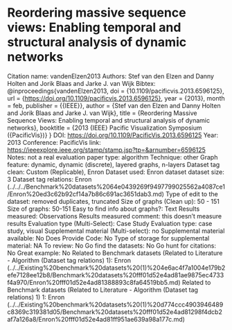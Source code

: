 # Reordering massive sequence views: Enabling temporal and structural analysis of dynamic networks

Citation name: vandenElzen2013
Authors: Stef van den Elzen and Danny Holten and Jorik Blaas and Jarke J. van Wijk
Bibtex: @inproceedings{vandenElzen2013,
doi = {10.1109/pacificvis.2013.6596125},
url = {https://doi.org/10.1109/pacificvis.2013.6596125},
year = {2013},
month = feb,
publisher = {{IEEE}},
author = {Stef van den Elzen and Danny Holten and Jorik Blaas and Jarke J. van Wijk},
title = {Reordering Massive Sequence Views: Enabling temporal and structural analysis of dynamic networks},
booktitle = {2013 {IEEE} Pacific Visualization Symposium ({PacificVis})}
}
DOI: https://doi.org/10.1109/PacificVis.2013.6596125
Year: 2013
Conference: PacificVis
link: https://ieeexplore.ieee.org/stamp/stamp.jsp?tp=&arnumber=6596125
Notes: not a real evaluation
paper type: algorithm
Technique: other
Graph feature: dynamic, dynamic (discrete), layered graphs, n-layers
Dataset tag clean: Custom (Replicable), Enron
Dataset used: Enron dataset
dataset size: 3
Dataset tag relations: Enron (../../../Benchmark%20datasets%2064e0439269f9497799025562a4087ce1/Enron%20ed3c62b92cf14a7b86c691ac3651dab3.md)
Type of edit to the dataset: removed duplicates, truncated
Size of graphs (Clean up): 50 - 151
Size of graphs: 50-151
Easy to find info about graphs?: Text
Results measured: Observations
Results measured comment: this doesn’t measure results
Evaluation type (Multi-Select): Case Study
Evaluation type: case study, visual
Supplemental material (Multi-select): no
Supplemental material available: No
Does Provide Code: No
Type of storage for supplemental material: NA
To review: No
Go find the datasets: No
Go hunt for citations: No
Great example: No
Related to Benchmark datasets (Related to Literature - Algorithm (Dataset tag relations) 1): Enron (../../Existing%20benchmark%20datasets%20(1)%204e6ac4f7a1004e179b2efe7128ee12b8/Benchmark%20datasets%20fff01d52e4ad81ae9875ec4733f4a970/Enron%20fff01d52e4ad81388893c8fa64519bb5.md)
Related to Benchmark datasets (Related to Literature - Algorithm (Dataset tag relations) 1) 1: Enron (../../Existing%20benchmark%20datasets%20(1)%20d774ccc4903946489c8369c319381d05/Benchmark%20datasets%20fff01d52e4ad81298f4dcb2af7a126a8/Enron%20fff01d52e4ad81ff951ae639a98a177c.md)